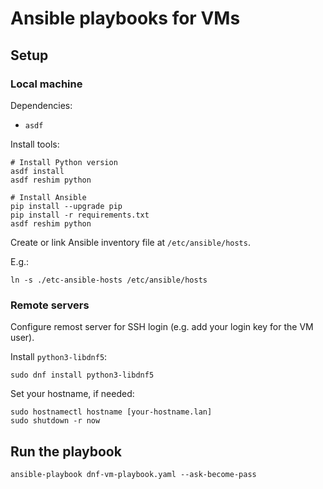 # Ansible playbooks for VMs

## Setup

### Local machine

Dependencies:

- `asdf`

Install tools:

```shell
# Install Python version
asdf install
asdf reshim python

# Install Ansible
pip install --upgrade pip
pip install -r requirements.txt
asdf reshim python
```

Create or link Ansible inventory file at `/etc/ansible/hosts`.

E.g.:

```shell
ln -s ./etc-ansible-hosts /etc/ansible/hosts 
```

### Remote servers

Configure remost server for SSH login (e.g. add your login key for the VM user).

Install `python3-libdnf5`:

```shell
sudo dnf install python3-libdnf5
```

Set your hostname, if needed:

```shell
sudo hostnamectl hostname [your-hostname.lan]
sudo shutdown -r now
```

## Run the playbook

```shell
ansible-playbook dnf-vm-playbook.yaml --ask-become-pass 
```
